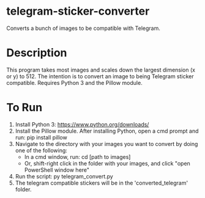 # telegram-sticker-converter
Converts a bunch of images to be compatible with Telegram.

# Description 
This program takes most images and scales down the largest dimension (x or y) to 512.
The intention is to convert an image to being Telegram sticker compatible.
Requires Python 3 and the Pillow module.

# To Run
 1. Install Python 3: https://www.python.org/downloads/
 2. Install the Pillow module. After installing Python, open a cmd prompt and run: pip install pillow
 3. Navigate to the directory with your images you want to convert by doing one of the following:
    - In a cmd window, run: cd [path to images]
    - Or, shift-right click in the folder with your images, and click "open PowerShell window here"
 4. Run the script: py telegram_convert.py
 5. The telegram compatible stickers will be in the 'converted_telegram' folder.
